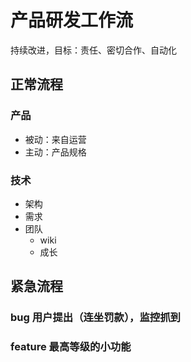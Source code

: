 # 产品研发工作流
持续改进，目标：责任、密切合作、自动化
## 正常流程
### 产品
- 被动：来自运营
- 主动：产品规格
### 技术
- 架构
- 需求
- 团队
  - wiki
  - 成长

## 紧急流程
### bug 用户提出（连坐罚款），监控抓到

### feature 最高等级的小功能